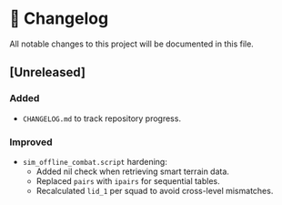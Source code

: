 # 📑 Changelog

All notable changes to this project will be documented in this file.

## [Unreleased]
### Added
- `CHANGELOG.md` to track repository progress.

### Improved
- `sim_offline_combat.script` hardening:
  - Added nil check when retrieving smart terrain data.
  - Replaced `pairs` with `ipairs` for sequential tables.
  - Recalculated `lid_1` per squad to avoid cross-level mismatches.
